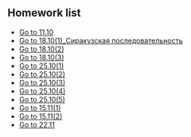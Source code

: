 ## Homework list
* [Go to 11.10](https://github.com/AlimG11/Homework/blob/main/11.10.md)
* [Go to 18.10(1)_Сиракузская последовательность](https://github.com/AlimG11/Homework/blob/main/18.10(1)_Сиракузская%20последовательность.md)
* [Go to 18.10(2)](https://github.com/AlimG11/Homework/blob/main/18.10(2).md)
* [Go to 18.10(3)](https://github.com/AlimG11/Homework/blob/main/18.10(3).md)
* [Go to 25.10(1)](https://github.com/AlimG11/Homework/blob/main/25.10(1).md)
* [Go to 25.10(2)](https://github.com/AlimG11/Homework/blob/main/25.10(2).md)
* [Go to 25.10(3)](https://github.com/AlimG11/Homework/blob/main/25.10(3).md)
* [Go to 25.10(4)](https://github.com/AlimG11/Homework/blob/main/25.10(4).md)
* [Go to 25.10(5)]()
* [Go to 15.11(1)]()
* [Go to 15.11(2)]()
* [Go to 22.11]()
